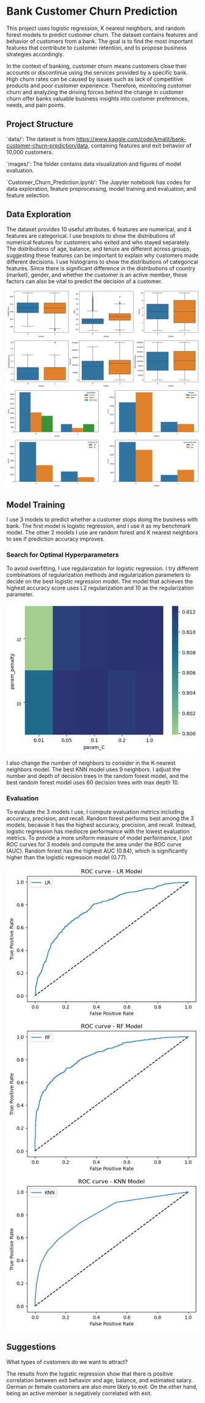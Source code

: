 # Bank Customer Churn Prediction
This project uses logistic regression, K nearest neighbors, and random forest models to predict customer churn. The dataset contains features and behavior of customers from a bank. The goal is to find the most important features that contribute to customer retention, and to propose business strategies accordingly.

In the context of banking, customer churn means customers close their accounts or discontinue using the services provided by a specific bank. High churn rates can be caused by issues such as lack of competitive products and poor customer experience. Therefore, monitoring customer churn and analyzing the driving forces behind the change in customer churn offer banks valuable business insights into customer preferences, needs, and pain points.

## Project Structure
`data/': The dataset is from https://www.kaggle.com/code/kmalit/bank-customer-churn-prediction/data, containing features and exit behavior of 10,000 customers.

`images/': The folder contains data visualization and figures of model evaluation.

`Customer_Churn_Prediction.ipynb': The Jupyter notebook has codes for data exploration, feature preprocessing, model training and evaluation, and feature selection.

## Data Exploration
The dataset provides 10 useful attributes. 6 features are numerical, and 4 features are categorical. I use boxplots to show the distributions of numerical features for customers who exited and who stayed separately. The distributions of age, balance, and tenure are different across groups, suggesting these features can be important to explain why customers made different decisions. I use histograms to show the distributions of categorical features. Since there is significant difference in the distributions of country (market), gender, and whether the customer is an active member, these factors can also be vital to predict the decision of a customer.

![Boxplots of Numerical Features](images/feature_boxplot.png)
![Histograms of Categorical Features](images/feature_histogram.png)

## Model Training
I use 3 models to predict whether a customer stops doing the business with bank. The first model is logistic regression, and I use it as my benchmark model. The other 2 models I use are random forest and K nearest neighbors to see if prediction accuracy improves.

### Search for Optimal Hyperparameters
To avoid overfitting, I use regularization for logistic regression. I try different combinations of regularization methods and regularization parameters to decide on the best logistic regression model. The model that achieves the highest accuracy score uses L2 regularization and 10 as the regularization parameter.

![Combinations of Regularization Methods and Regularization Rates](images/regularization_heatmap.png)

I also change the number of neighbors to consider in the K-nearest neighbors model. The best KNN model uses 9 neighbors. I adjust the number and depth of decision trees in the random forest model, and the best random forest model uses 60 decision trees with max depth 10.

### Evaluation
To evaluate the 3 models I use, I compute evaluation metrics including accuracy, precision, and recall. Random forest performs best among the 3 models, because it has the highest accuracy, precision, and recall. Instead, logistic regression has mediocre performance with the lowest evaluation metrics. To provide a more uniform measure of model performance, I plot ROC curves for 3 models and compute the area under the ROC curve (AUC). Random forest has the highest AUC (0.84), which is significantly higher than the logistic regression model (0.77).

![ROC curve of Logistic Classifier](images/roc_curve_LogisticReg.png)
![ROC curve of Random Forest](images/roc_curve_randomForest.png)
![ROC curve of K Nearest Neighbors](images/roc_curve_knn.png)

## Suggestions
What types of customers do we want to attract?

The results from the logistic regression show that there is positive correlation between exit behavior and age, balance, and estimated salary. German or female customers are also more likely to exit. On the other hand, being an active member is negatively correlated with exit.